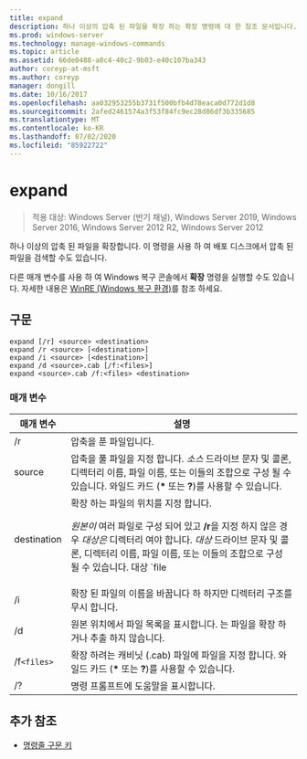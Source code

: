 ```yaml
---
title: expand
description: 하나 이상의 압축 된 파일을 확장 하는 확장 명령에 대 한 참조 문서입니다.
ms.prod: windows-server
ms.technology: manage-windows-commands
ms.topic: article
ms.assetid: 66de0488-a0c4-40c2-9b03-e40c107ba343
author: coreyp-at-msft
ms.author: coreyp
manager: dongill
ms.date: 10/16/2017
ms.openlocfilehash: aa032953255b3731f500bfb4d78eaca0d772d1d8
ms.sourcegitcommit: 2afed2461574a3f53f84fc9ec28d86df3b335685
ms.translationtype: MT
ms.contentlocale: ko-KR
ms.lasthandoff: 07/02/2020
ms.locfileid: "85922722"
---
```

# <a name="expand"></a>expand

> 적용 대상: Windows Server (반기 채널), Windows Server 2019, Windows Server 2016, Windows Server 2012 R2, Windows Server 2012

하나 이상의 압축 된 파일을 확장합니다. 이 명령을 사용 하 여 배포 디스크에서 압축 된 파일을 검색할 수도 있습니다.

다른 매개 변수를 사용 하 여 Windows 복구 콘솔에서 **확장** 명령을 실행할 수도 있습니다. 자세한 내용은 [WinRE (Windows 복구 환경)](https://docs.microsoft.com/windows-hardware/manufacture/desktop/windows-recovery-environment--windows-re--technical-reference)를 참조 하세요.

## <a name="syntax"></a>구문

```
expand [/r] <source> <destination>
expand /r <source> [<destination>]
expand /i <source> [<destination>]
expand /d <source>.cab [/f:<files>]
expand <source>.cab /f:<files> <destination>
```

### <a name="parameters"></a>매개 변수

| 매개 변수 | 설명 |
| --------- | ----------- |
| /r | 압축을 푼 파일입니다. |
| source | 압축을 풀 파일을 지정 합니다. *소스* 드라이브 문자 및 콜론, 디렉터리 이름, 파일 이름, 또는 이들의 조합으로 구성 될 수 있습니다. 와일드 카드 (**&#42;** 또는 **?**)를 사용할 수 있습니다. |
| destination | 확장 하는 파일의 위치를 지정 합니다.<p>*원본이* 여러 파일로 구성 되어 있고 **/r**을 지정 하지 않은 경우 *대상은* 디렉터리 여야 합니다. *대상* 드라이브 문자 및 콜론, 디렉터리 이름, 파일 이름, 또는 이들의 조합으로 구성 될 수 있습니다. 대상 `file | path` 사양입니다. |
| /i | 확장 된 파일의 이름을 바꿉니다 하 하지만 디렉터리 구조를 무시 합니다. |
| /d | 원본 위치에서 파일 목록을 표시합니다. 는 파일을 확장 하거나 추출 하지 않습니다. |
| /f`<files>` | 확장 하려는 캐비닛 (.cab) 파일에 파일을 지정 합니다. 와일드 카드 (**&#42;** 또는 **?**)를 사용할 수 있습니다. |
| /? | 명령 프롬프트에 도움말을 표시합니다. |

## <a name="additional-references"></a>추가 참조

- [명령줄 구문 키](command-line-syntax-key.md)
